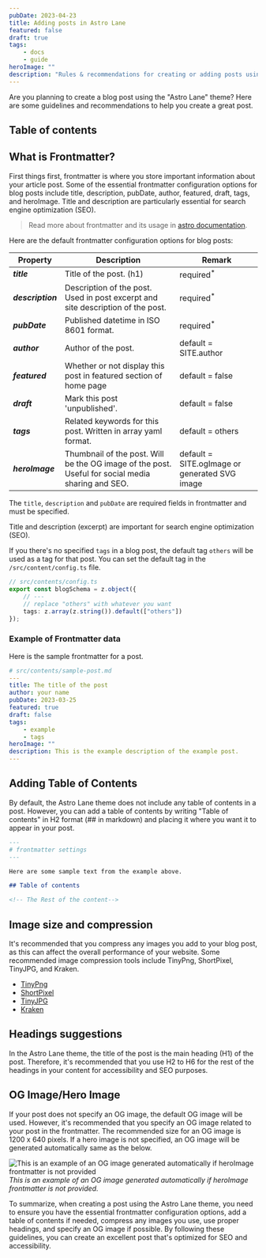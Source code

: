 ```yaml
---
pubDate: 2023-04-23
title: Adding posts in Astro Lane
featured: false
draft: true
tags:
    - docs
    - guide
heroImage: ""
description: "Rules & recommendations for creating or adding posts using Astro Lane."
---
```


Are you planning to create a blog post using the "Astro Lane" theme? Here are some guidelines and recommendations to help you create a great post.

## Table of contents

## What is Frontmatter?

First things first, frontmatter is where you store important information about your article post. Some of the essential frontmatter configuration options for blog posts include title, description, pubDate, author, featured, draft, tags, and heroImage. Title and description are particularly essential for search engine optimization (SEO).

> Read more about frontmatter and its usage in [astro documentation](https://docs.astro.build/en/guides/markdown-content/).

Here are the default frontmatter configuration options for blog posts:

| Property          | Description                                                                                       | Remark                                        |
| ----------------- | ------------------------------------------------------------------------------------------------- | --------------------------------------------- |
| **_title_**       | Title of the post. (h1)                                                                           | required<sup>\*</sup>                         |
| **_description_** | Description of the post. Used in post excerpt and site description of the post.                   | required<sup>\*</sup>                         |
| **_pubDate_**     | Published datetime in ISO 8601 format.                                                            | required<sup>\*</sup>                         |
| **_author_**      | Author of the post.                                                                               | default = SITE.author                         |
| **_featured_**    | Whether or not display this post in featured section of home page                                 | default = false                               |
| **_draft_**       | Mark this post 'unpublished'.                                                                     | default = false                               |
| **_tags_**        | Related keywords for this post. Written in array yaml format.                                     | default = others                              |
| **_heroImage_**   | Thumbnail of the post. Will be the OG image of the post. Useful for social media sharing and SEO. | default = SITE.ogImage or generated SVG image |

The `title`, `description` and `pubDate` are required fields in frontmatter and must be specified.

Title and description (excerpt) are important for search engine optimization (SEO).

If you there's no specified `tags` in a blog post, the default tag `others` will be used as a tag for that post. You can set the default tag in the `/src/content/config.ts` file.

```ts
// src/contents/config.ts
export const blogSchema = z.object({
    // ---
    // replace "others" with whatever you want
    tags: z.array(z.string()).default(["others"])
});
```

### Example of Frontmatter data

Here is the sample frontmatter for a post.

```yaml
# src/contents/sample-post.md
---
title: The title of the post
author: your name
pubDate: 2023-03-25
featured: true
draft: false
tags:
    - example
    - tags
heroImage: ""
description: This is the example description of the example post.
---
```

## Adding Table of Contents

By default, the Astro Lane theme does not include any table of contents in a post. However, you can add a table of contents by writing "Table of contents" in H2 format (## in markdown) and placing it where you want it to appear in your post.

```md
---
# frontmatter settings
---

Here are some sample text from the example above.

## Table of contents

<!-- The Rest of the content-->
```

## Image size and compression

It's recommended that you compress any images you add to your blog post, as this can affect the overall performance of your website. Some recommended image compression tools include TinyPng, ShortPixel, TinyJPG, and Kraken.

-   [TinyPng](https://tinypng.com/)
-   [ShortPixel](https://shortpixel.com/online-image-compression)
-   [TinyJPG](https://tinyjpg.com/)
-   [Kraken](https://kraken.io/)

## Headings suggestions

In the Astro Lane theme, the title of the post is the main heading (H1) of the post. Therefore, it's recommended that you use H2 to H6 for the rest of the headings in your content for accessibility and SEO purposes.

## OG Image/Hero Image

If your post does not specify an OG image, the default OG image will be used. However, it's recommended that you specify an OG image related to your post in the frontmatter. The recommended size for an OG image is 1200 x 640 pixels. If a hero image is not specified, an OG image will be generated automatically same as the below.

![This is an example of an OG image generated automatically if heroImage frontmatter is not provided](/adding-posts-in-astro-lane.png)
_This is an example of an OG image generated automatically if heroImage frontmatter is not provided._

To summarize, when creating a post using the Astro Lane theme, you need to ensure you have the essential frontmatter configuration options, add a table of contents if needed, compress any images you use, use proper headings, and specify an OG image if possible. By following these guidelines, you can create an excellent post that's optimized for SEO and accessibility.
